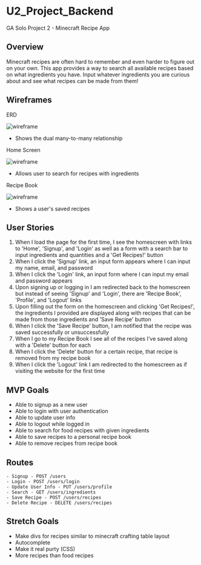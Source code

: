 # U2_Project_Backend
GA Solo Project 2 - Minecraft Recipe App

## Overview
Minecraft recipes are often hard to remember and even harder to figure out on your own. This app provides a way to search all available recipes based on what ingredients you have. Input whatever ingredients you are curious about and see what recipes can be made from them!

## Wireframes
ERD

![wireframe](https://i.imgur.com/sCuVSRA.png)
- Shows the dual many-to-many relationship

Home Screen

![wireframe](https://i.imgur.com/UngJ4LR.png)
- Allows user to search for recipes with ingredients

Recipe Book

![wireframe](https://i.imgur.com/aOwMMaI.png)
- Shows a user's saved recipes

## User Stories
1. When I load the page for the first time, I see the homescreen with links to 'Home', 'Signup', and 'Login' as well as a form with a search bar to input ingredients and quantities and a 'Get Recipes!' button
2. When I click the 'Signup' link, an input form appears where I can input my name, email, and password
3. When I click the 'Login' link, an input form where I can input my email and password appears
4. Upon signing up or logging in I am redirected back to the homescreen but instead of seeing 'Signup' and 'Login', there are 'Recipe Book', 'Profile', and 'Logout' links
5. Upon filling out the form on the homescreen and clicking 'Get Recipes!', the ingredients I provided are displayed along with recipes that can be made from those ingredients and 'Save Recipe' button
6. When I click the 'Save Recipe' button, I am notified that the recipe was saved successfully or unsuccessfully 
7. When I go to my Recipe Book I see all of the recipes I've saved along with a 'Delete' button for each
8. When I click the 'Delete' button for a certain recipe, that recipe is removed from my recipe book
9. When I click the 'Logout' link I am redirected to the homescreen as if visiting the website for the first time
## MVP Goals
- Able to signup as a new user
- Able to login with user authentication
- Able to update user info
- Able to logout while logged in
- Able to search for food recipes with given ingredients
- Able to save recipes to a personal recipe book
- Able to remove recipes from recipe book
## Routes
    - Signup - POST /users
    - Login - POST /users/login
    - Update User Info - PUT /users/profile
    - Search - GET /users/ingredients
    - Save Recipe - POST /users/recipes
    - Delete Recipe - DELETE /users/recipes
## Stretch Goals
- Make divs for recipes similar to minecraft crafting table layout
- Autocomplete
- Make it real purty (CSS)
- More recipes than food recipes